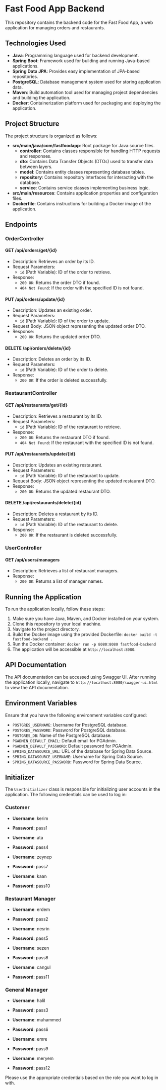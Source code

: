 # Fast Food App Backend

This repository contains the backend code for the Fast Food App, a web application for managing orders and restaurants.

## Technologies Used

- **Java**: Programming language used for backend development.
- **Spring Boot**: Framework used for building and running Java-based applications.
- **Spring Data JPA**: Provides easy implementation of JPA-based repositories.
- **PostgreSQL**: Database management system used for storing application data.
- **Maven**: Build automation tool used for managing project dependencies and building the application.
- **Docker**: Containerization platform used for packaging and deploying the application.

## Project Structure

The project structure is organized as follows:

- **src/main/java/com/fastfoodapp**: Root package for Java source files.
    - **controller**: Contains classes responsible for handling HTTP requests and responses.
    - **dto**: Contains Data Transfer Objects (DTOs) used to transfer data between layers.
    - **model**: Contains entity classes representing database tables.
    - **repository**: Contains repository interfaces for interacting with the database.
    - **service**: Contains service classes implementing business logic.
- **src/main/resources**: Contains application properties and configuration files.
- **Dockerfile**: Contains instructions for building a Docker image of the application.

## Endpoints

### OrderController

#### GET /api/orders/get/{id}

- Description: Retrieves an order by its ID.
- Request Parameters:
    - `id` (Path Variable): ID of the order to retrieve.
- Response:
    - `200 OK`: Returns the order DTO if found.
    - `404 Not Found`: If the order with the specified ID is not found.

#### PUT /api/orders/update/{id}

- Description: Updates an existing order.
- Request Parameters:
    - `id` (Path Variable): ID of the order to update.
- Request Body: JSON object representing the updated order DTO.
- Response:
    - `200 OK`: Returns the updated order DTO.

#### DELETE /api/orders/delete/{id}

- Description: Deletes an order by its ID.
- Request Parameters:
    - `id` (Path Variable): ID of the order to delete.
- Response:
    - `200 OK`: If the order is deleted successfully.

### RestaurantController

#### GET /api/restaurants/get/{id}

- Description: Retrieves a restaurant by its ID.
- Request Parameters:
    - `id` (Path Variable): ID of the restaurant to retrieve.
- Response:
    - `200 OK`: Returns the restaurant DTO if found.
    - `404 Not Found`: If the restaurant with the specified ID is not found.

#### PUT /api/restaurants/update/{id}

- Description: Updates an existing restaurant.
- Request Parameters:
    - `id` (Path Variable): ID of the restaurant to update.
- Request Body: JSON object representing the updated restaurant DTO.
- Response:
    - `200 OK`: Returns the updated restaurant DTO.

#### DELETE /api/restaurants/delete/{id}

- Description: Deletes a restaurant by its ID.
- Request Parameters:
    - `id` (Path Variable): ID of the restaurant to delete.
- Response:
    - `200 OK`: If the restaurant is deleted successfully.

### UserController

#### GET /api/users/managers

- Description: Retrieves a list of restaurant managers.
- Response:
    - `200 OK`: Returns a list of manager names.

## Running the Application

To run the application locally, follow these steps:

1. Make sure you have Java, Maven, and Docker installed on your system.
2. Clone this repository to your local machine.
3. Navigate to the project directory.
4. Build the Docker image using the provided Dockerfile: `docker build -t fastfood-backend .`
5. Run the Docker container: `docker run -p 8080:8080 fastfood-backend`
6. The application will be accessible at `http://localhost:8080`.

## API Documentation

The API documentation can be accessed using Swagger UI. After running the application locally, navigate to `http://localhost:8080/swagger-ui.html` to view the API documentation.

## Environment Variables

Ensure that you have the following environment variables configured:

- `POSTGRES_USERNAME`: Username for PostgreSQL database.
- `POSTGRES_PASSWORD`: Password for PostgreSQL database.
- `POSTGRES_DB`: Name of the PostgreSQL database.
- `PGADMIN_DEFAULT_EMAIL`: Default email for PGAdmin.
- `PGADMIN_DEFAULT_PASSWORD`: Default password for PGAdmin.
- `SPRING_DATASOURCE_URL`: URL of the database for Spring Data Source.
- `SPRING_DATASOURCE_USERNAME`: Username for Spring Data Source.
- `SPRING_DATASOURCE_PASSWORD`: Password for Spring Data Source.

## Initializer

The `UserInitializer` class is responsible for initializing user accounts in the application. The following credentials can be used to log in:

### Customer

- **Username**: kerim
- **Password**: pass1

- **Username**: ata
- **Password**: pass4

- **Username**: zeynep
- **Password**: pass7

- **Username**: kaan
- **Password**: pass10

### Restaurant Manager

- **Username**: erdem
- **Password**: pass2

- **Username**: nesrin
- **Password**: pass5

- **Username**: sezen
- **Password**: pass8

- **Username**: cangul
- **Password**: pass11

### General Manager

- **Username**: halil
- **Password**: pass3

- **Username**: muhammed
- **Password**: pass6

- **Username**: emre
- **Password**: pass9

- **Username**: meryem
- **Password**: pass12

Please use the appropriate credentials based on the role you want to log in with.

